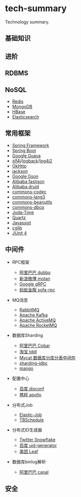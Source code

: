 # tech-summary
Technology summary.

## 基础知识

## 进阶

## RDBMS

## NoSQL
* [Redis](https://redis.io/)
* [MongoDB](https://www.mongodb.com/)
* [HBase](http://hbase.apache.org/)
* [Elasticsearch](https://www.elastic.co/products/elasticsearch)

## 常用框架
* [Spring Framework](https://spring.io/projects/spring-framework)
* [Spring Boot](https://spring.io/projects/spring-boot)
* [Google Guava](https://github.com/google/guava)
* [slf4j](https://www.slf4j.org/)/[logback](https://logback.qos.ch/)/[log4j2](https://logging.apache.org/log4j/2.x/)
* [OkHttp](http://square.github.io/okhttp/)
* [jackson](http://wiki.fasterxml.com/JacksonHome)
* [Google Gson](https://github.com/google/gson)
* [Alibaba fastjson](https://github.com/alibaba/fastjson)
* [Alibaba druid](https://github.com/alibaba/druid)
* [commons-codec](http://commons.apache.org/proper/commons-codec/)
* [commons-lang3](https://commons.apache.org/proper/commons-lang/)
* [commons-beanutils](http://commons.apache.org/proper/commons-beanutils/)
* [commons-dbcp](http://commons.apache.org/proper/commons-dbcp/)
* [Joda-Time](http://www.joda.org/joda-time/)
* [Quartz](http://www.quartz-scheduler.org/)
* [Javassist](http://jboss-javassist.github.io/javassist/)
* [cglib](https://github.com/cglib/cglib)
* [JUnit 4](https://junit.org/junit4/)

## 中间件
* RPC框架
  - [阿里巴巴 dubbo](http://dubbo.io/)
  - [新浪微博 motan](https://github.com/weibocom/motan)
  - [Google gRPC](https://www.grpc.io/)
  - [蚂蚁金服 sofa-rpc](https://github.com/alipay/sofa-rpc)

* MQ消息
  - [RabbitMQ](http://www.rabbitmq.com/)
  - [Apache Kafka](http://kafka.apache.org/)
  - [Apache ActiveMQ](http://activemq.apache.org/)
  - [Apache RocketMQ](https://rocketmq.apache.org/)

* 数据库Sharding
  - [阿里巴巴 Cobar](https://github.com/alibaba/cobar)
  - [淘宝 tddl](https://github.com/alibaba/tb_tddl)
  - [Mycat 数据库分库分表中间件](http://www.mycat.io/)
  - [sharding-jdbc](http://shardingjdbc.io/)
  - [mango](http://mango.jfaster.org/)

* 配置中心
  - [百度 disconf](https://github.com/knightliao/disconf)
  - [携程 apollo](https://github.com/ctripcorp/apollo)

* 分布式Job
  - [Elastic-Job](http://elasticjob.io/)
  - [TBSchedule](http://code.taobao.org/p/tbschedule/wiki/tbschedule-quick-start/)

* 分布式ID生成器
  - [ Twitter Snowflake](https://github.com/twitter/snowflake)
  - [百度 uid-generator](https://github.com/baidu/uid-generator)
  - [美团 Leaf](https://tech.meituan.com/MT_Leaf.html)

* 数据库binlog解析
  - [阿里巴巴 canal](https://github.com/alibaba/canal)

## 安全
